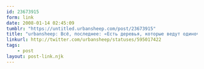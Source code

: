 ```yaml
---
id: 23673915
form: link
date: 2008-01-14 02:45:09
tumblr: "https://untitled.urbansheep.com/post/23673915"
title: "urbansheep: Всё, последнее: «Есть деревья, которые ведут одиночный образ жизни. Для развития им не нужно жить семьями, а тем более стаями.»"
linkurl: http://twitter.com/urbansheep/statuses/595017422
tags:
    - post
layout: post-link.njk
---
```


